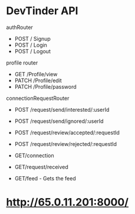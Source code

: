 # DevTinder API
authRouter
- POST / Signup
- POST / Login
- POST / Logout

profile router
- GET /Profile/view
- PATCH /Profile/edit
- PATCH /Profile/password

connectionRequestRouter
- POST /request/send/interested/:userId
- POST /request/send/ignored/:userId


- POST /request/review/accepted/:requestId
- POST /request/review/rejected/:requestId

- GET/connection
- GET/request/received
- GET/feed - Gets the feed 


# http://65.0.11.201:8000/